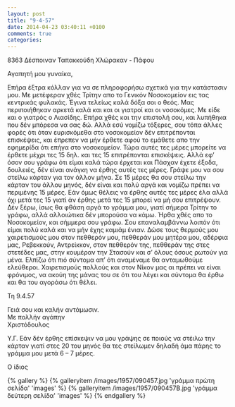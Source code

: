 ```yaml
---
layout: post
title: "9-4-57"
date: 2014-04-23 03:40:11 +0100
comments: true
categories:
---
```


8363 Δέσποιναν Ταπακκούδη Χλώρακαν - Πάφου

Αγαπητή μου γυναίκα,

Επήρα έξτρα κόλλαν για να σε πληροφορήσω σχετικά για την κατάστασιν μου. Με μετέφεραν χθές Τρίτην απο το Γενικόν Νοσοκομείον εις τας κεντρικάς φυλακάς. Έγινα τελείως καλά δόξα σοι ο θεός. Μας περιποιήθηκαν αρκετά καλά και και οι γιατροί και οι νοσοκόμες. Με είδε και ο γιατρός ο Λιασίδης. Επήρα χθές και την επιστολή σου, και λυπήθηκα που δέν μπόρεσα να σας δώ. Αλλά εσύ νομίζω τόξερες, σου τόπα άλλες φορές ότι όταν ευρισκόμεθα στο νοσοκομείον δέν επιτρέπονται επισκέψεις, και έπρεπεν να μήν έρθετε αφού το εμάθετε απο την εφημερίδα ότι επήγα στο νοσοκομείον. Τώρα αυτές τες μέρες μπορείτε να έρθετε μέχρι τες 15 δηλ. και τες 15 επιτρέπονται επισκέψεις.
Αλλά εφ’ όσον σου γράφω ότι είμαι καλά τώρα έρχεται και Πάσχαν έχετε έξοδα, δουλειές, δέν είναι ανάγκη να έρθης αυτές τες μέρες. Γράψε μου να σου στείλω κάρταν για τον άλλον μήνα. Σε 15 μέρες θα σου στείλω την κάρταν του άλλου μηνός, δέν είναι και πολύ αργά και νομίζω πρέπει να περιμένης 15 μέρες. Εάν όμως θέλεις να έρθης αυτές τες μέρες έλα αλλά όχι μετά τες 15 γιατί άν έρθης μετά τες 15 μπορεί να μή σου επιτρέψουν. Δέν ξέρω, ίσως θα φθάση αργά το γράμμα μου, γιατί σήμερα Τρίτην το γράφω, αλλά αλλοιώτικα δέν μπορούσα να κάμω. Ήρθα χθές απο το Νοσοκομείον, και σήμμερα σου γράφω. Σου επαναλαμβάννω λοιπόν ότι είμαι πολύ καλά και να μήν έχης καμιάμ ένιαν. Δώσε τους θερμούς μου χαιρετισμούς μου στον πεθθερόν μου, πεθθεράν μου μητέρα μου, αδέρφια μας, Ρεβεκκούν, Αντρείκκον, στον πεθθερόν της, πεθθεράν της στες στετέδες μας, στην κουμέραν την Στασούν και σ’ όλους όσους ρωτούν για μένα. Ελπίζω ότι πιό σύντομα απ’ ότι αναμέναμε θα ανταμωθούμε ελεύθεροι. Χαιρετισμούς πολλούς και στον Νίκον μας αι πρέπει να είναι φρόνιμος, να ακούη της μάνας του σε ότι του λέγει και σύντομα θα έρθω και θα του αγοράσω ότι θέλει.

Τη 9.4.57

Γειά σου και καλήν αντάμωσιν.<br/>
Με πολλήν αγάπην<br/>
Χριστόδουλος

Υ.Γ. Εάν δέν έρθης επίσκεψιν να μου γράψης σε ποιούς να στέιλω την κάρταν γιατί στες 20 του μηνός θα τες στείλωμεν δηλαδή άμα πάρης το γράμμα μου μετά 6 – 7 μέρες.

Ο ίδιος

{% gallery %}
  {% galleryitem /images/1957/090457.jpg 'γράμμα πρώτη σελίδα' 'images' %}
  {% galleryitem /images/1957/090457B.jpg 'γράμμα δεύτερη σελίδα' 'images' %}
{% endgallery %}
